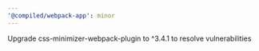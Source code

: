 ```yaml
---
'@compiled/webpack-app': minor
---
```


Upgrade css-minimizer-webpack-plugin to ^3.4.1 to resolve vulnerabilities
